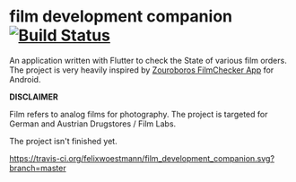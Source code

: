 # film development companion [![Build Status](https://travis-ci.org/felixwoestmann/film_development_companion.svg?branch=master)](https://travis-ci.org/felixwoestmann/film_development_companion)

An application written with Flutter to check the State of various film orders.
The project is very heavily inspired by [Zouroboros FilmChecker App](https://github.com/zouroboros/filmchecker) for Android.

**DISCLAIMER**

Film refers to analog films for photography. The project is targeted for German and Austrian Drugstores / Film Labs.

The project isn't finished yet.

https://travis-ci.org/felixwoestmann/film_development_companion.svg?branch=master